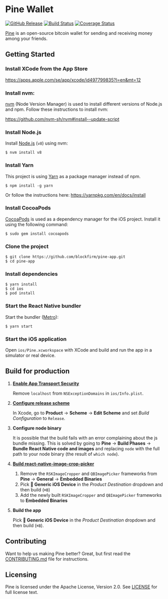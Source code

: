 Pine Wallet
===========

[![GitHub Release](https://img.shields.io/github/release/blockfirm/pine-app.svg?style=flat-square)](https://github.com/blockfirm/pine-app/releases)
[![Build Status](https://img.shields.io/travis/blockfirm/pine-app.svg?branch=master&style=flat-square)](https://travis-ci.org/blockfirm/pine-app)
[![Coverage Status](https://img.shields.io/coveralls/blockfirm/pine-app.svg?style=flat-square)](https://coveralls.io/r/blockfirm/pine-app)

[Pine](https://pine.pm) is an open-source bitcoin wallet for sending and receiving money among your friends.

## Getting Started

### Install XCode from the App Store

<https://apps.apple.com/se/app/xcode/id497799835?l=en&mt=12>

### Install nvm:

[nvm](https://github.com/nvm-sh/nvm) (Node Version Manager) is used to install different versions
of Node.js and npm. Follow these instructions to install nvm:

<https://github.com/nvm-sh/nvm#install--update-script>

### Install Node.js

Install [Node.js](https://nodejs.org) (`v8`) using nvm:

	$ nvm install v8

### Install Yarn

This project is using [Yarn](https://yarnpkg.com) as a package manager instead of npm.

	$ npm install -g yarn

Or follow the instructions here: <https://yarnpkg.com/en/docs/install>

### Install CocoaPods

[CocoaPods](https://cocoapods.org) is used as a dependency manager for the iOS project.
Install it using the following command:

    $ sudo gem install cocoapods

### Clone the project

    $ git clone https://github.com/blockfirm/pine-app.git
    $ cd pine-app

### Install dependencies

	$ yarn install
    $ cd ios
    $ pod install

### Start the React Native bundler

Start the bundler ([Metro](https://facebook.github.io/metro/)):

    $ yarn start

### Start the iOS application

Open `ios/Pine.xcworkspace` with XCode and build and run the app in a simulator or real device.

## Build for production

1. **[Enable App Transport Security](https://facebook.github.io/react-native/docs/running-on-device#1-enable-app-transport-security)**

    Remove `localhost` from `NSExceptionDomains` in `ios/Info.plist`.

2. **[Configure release scheme](https://facebook.github.io/react-native/docs/running-on-device#2-configure-release-scheme)**

    In Xcode, go to **Product** → **Scheme** → **Edit Scheme** and set *Build Configuration* to `Release`.

3. **Configure node binary**

    It is possible that the build fails with an error complaining about the js bundle missing. This is
    solved by going to **Pine** → **Build Phases** → **Bundle React Native code and images** and replacing
    `node` with the full path to your node binary (the result of `which node`).

4. **[Build react-native-image-crop-picker](https://github.com/ivpusic/react-native-image-crop-picker#production-build)**

    1. Remove the `RSKImageCropper` and `QBImagePicker` frameworks from **Pine** → **General** → **Embedded Binaries**
    2. Pick **🔨 Generic iOS Device** in the *Product Destination* dropdown and then build (`⌘B`)
    3. Add the newly built `RSKImageCropper` and `QBImagePicker` frameworks to **Embedded Binaries**

5. **Build the app**

    Pick **🔨 Generic iOS Device** in the *Product Destination* dropdown and then build (`⌘B`).

## Contributing

Want to help us making Pine better? Great, but first read the
[CONTRIBUTING.md](CONTRIBUTING.md) file for instructions.

## Licensing

Pine is licensed under the Apache License, Version 2.0.
See [LICENSE](LICENSE) for full license text.

